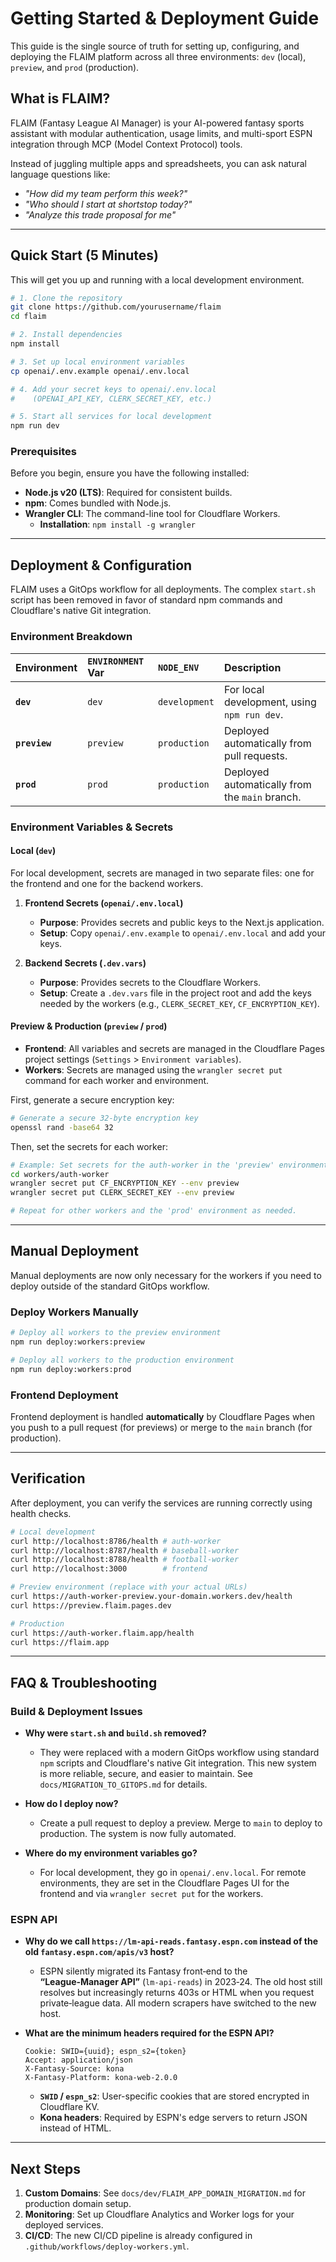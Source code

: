 # Getting Started & Deployment Guide

This guide is the single source of truth for setting up, configuring, and deploying the FLAIM platform across all three environments: `dev` (local), `preview`, and `prod` (production).

## What is FLAIM?

FLAIM (Fantasy League AI Manager) is your AI-powered fantasy sports assistant with modular authentication, usage limits, and multi-sport ESPN integration through MCP (Model Context Protocol) tools.

Instead of juggling multiple apps and spreadsheets, you can ask natural language questions like:
- *"How did my team perform this week?"*
- *"Who should I start at shortstop today?"*
- *"Analyze this trade proposal for me"*

---

## Quick Start (5 Minutes)

This will get you up and running with a local development environment.

```bash
# 1. Clone the repository
git clone https://github.com/yourusername/flaim
cd flaim

# 2. Install dependencies
npm install

# 3. Set up local environment variables
cp openai/.env.example openai/.env.local

# 4. Add your secret keys to openai/.env.local
#    (OPENAI_API_KEY, CLERK_SECRET_KEY, etc.)

# 5. Start all services for local development
npm run dev
```

### Prerequisites

Before you begin, ensure you have the following installed:

- **Node.js v20 (LTS)**: Required for consistent builds.
- **npm**: Comes bundled with Node.js.
- **Wrangler CLI**: The command-line tool for Cloudflare Workers.
  - **Installation**: `npm install -g wrangler`

---

## Deployment & Configuration

FLAIM uses a GitOps workflow for all deployments. The complex `start.sh` script has been removed in favor of standard npm commands and Cloudflare's native Git integration.

### Environment Breakdown

| Environment | `ENVIRONMENT` Var | `NODE_ENV`   | Description                                             |
| :---------- | :---------------- | :----------- | :------------------------------------------------------ |
| **`dev`**       | `dev`             | `development`| For local development, using `npm run dev`.             |
| **`preview`**   | `preview`         | `production` | Deployed automatically from pull requests.              |
| **`prod`**      | `prod`            | `production` | Deployed automatically from the `main` branch.          |

### Environment Variables & Secrets

#### Local (`dev`)
For local development, secrets are managed in two separate files: one for the frontend and one for the backend workers.

1.  **Frontend Secrets (`openai/.env.local`)**
    -   **Purpose**: Provides secrets and public keys to the Next.js application.
    -   **Setup**: Copy `openai/.env.example` to `openai/.env.local` and add your keys.

2.  **Backend Secrets (`.dev.vars`)**
    -   **Purpose**: Provides secrets to the Cloudflare Workers.
    -   **Setup**: Create a `.dev.vars` file in the project root and add the keys needed by the workers (e.g., `CLERK_SECRET_KEY`, `CF_ENCRYPTION_KEY`).

#### Preview & Production (`preview` / `prod`)
- **Frontend**: All variables and secrets are managed in the Cloudflare Pages project settings (`Settings` > `Environment variables`).
- **Workers**: Secrets are managed using the `wrangler secret put` command for each worker and environment.

First, generate a secure encryption key:
```bash
# Generate a secure 32-byte encryption key
openssl rand -base64 32
```

Then, set the secrets for each worker:
```bash
# Example: Set secrets for the auth-worker in the 'preview' environment
cd workers/auth-worker
wrangler secret put CF_ENCRYPTION_KEY --env preview
wrangler secret put CLERK_SECRET_KEY --env preview

# Repeat for other workers and the 'prod' environment as needed.
```

---

## Manual Deployment

Manual deployments are now only necessary for the workers if you need to deploy outside of the standard GitOps workflow.

### Deploy Workers Manually

```bash
# Deploy all workers to the preview environment
npm run deploy:workers:preview

# Deploy all workers to the production environment
npm run deploy:workers:prod
```

### Frontend Deployment

Frontend deployment is handled **automatically** by Cloudflare Pages when you push to a pull request (for previews) or merge to the `main` branch (for production).

---

## Verification

After deployment, you can verify the services are running correctly using health checks.

```bash
# Local development
curl http://localhost:8786/health # auth-worker
curl http://localhost:8787/health # baseball-worker
curl http://localhost:8788/health # football-worker
curl http://localhost:3000        # frontend

# Preview environment (replace with your actual URLs)
curl https://auth-worker-preview.your-domain.workers.dev/health
curl https://preview.flaim.pages.dev

# Production
curl https://auth-worker.flaim.app/health
curl https://flaim.app
```

---

## FAQ & Troubleshooting

### Build & Deployment Issues

- **Why were `start.sh` and `build.sh` removed?**
  - They were replaced with a modern GitOps workflow using standard `npm` scripts and Cloudflare's native Git integration. This new system is more reliable, secure, and easier to maintain. See `docs/MIGRATION_TO_GITOPS.md` for details.

- **How do I deploy now?**
  - Create a pull request to deploy a preview. Merge to `main` to deploy to production. The system is now fully automated.

- **Where do my environment variables go?**
  - For local development, they go in `openai/.env.local`. For remote environments, they are set in the Cloudflare Pages UI for the frontend and via `wrangler secret put` for the workers.

### ESPN API

- **Why do we call `https://lm-api-reads.fantasy.espn.com` instead of the old `fantasy.espn.com/apis/v3` host?**
  - ESPN silently migrated its Fantasy front‑end to the **“League‑Manager API”** (`lm-api-reads`) in 2023‑24. The old host still resolves but increasingly returns 403s or HTML when you request private‑league data. All modern scrapers have switched to the new host.

- **What are the minimum headers required for the ESPN API?**
  ```text
  Cookie: SWID={uuid}; espn_s2={token}
  Accept: application/json
  X-Fantasy-Source: kona
  X-Fantasy-Platform: kona-web-2.0.0
  ```
  - **`SWID` / `espn_s2`**: User-specific cookies that are stored encrypted in Cloudflare KV.
  - **Kona headers**: Required by ESPN's edge servers to return JSON instead of HTML.

---

## Next Steps

1.  **Custom Domains**: See `docs/dev/FLAIM_APP_DOMAIN_MIGRATION.md` for production domain setup.
2.  **Monitoring**: Set up Cloudflare Analytics and Worker logs for your deployed services.
3.  **CI/CD**: The new CI/CD pipeline is already configured in `.github/workflows/deploy-workers.yml`.